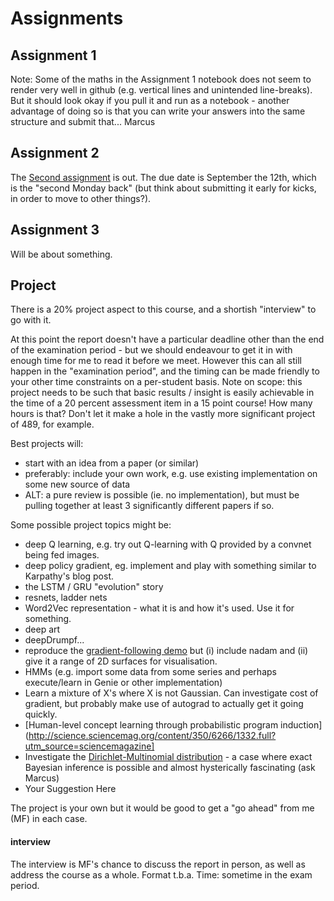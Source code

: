 # Assignments

## Assignment 1
Note: Some of the maths in the Assignment 1 notebook does not seem to render very well in github (e.g. vertical lines and unintended line-breaks).
But it should look okay if you pull it and run as a notebook - another advantage of doing so is that you can write  your answers into the same structure and submit that...
Marcus



## Assignment 2
The [Second assignment](SecondAssignment.ipynb) is out. The due date is September the 12th, which is the "second Monday back" (but think about submitting it early for kicks, in order to move to other things?).

## Assignment 3
Will be about something.

## Project
There is a 20% project aspect to this course, and a shortish "interview" to go with it. 

At this point the report doesn't have a particular deadline other than the end of the examination period - but we should endeavour to get it in with enough time for me to read it before we meet. However this can all still happen in the "examination period", and the timing can be made friendly to your other time constraints on a per-student basis. Note on scope: this project needs to be such that basic results / insight is easily achievable in the time of a 20 percent assessment item in a 15 point course! How many hours is that? Don't let it make a hole in the vastly more significant project of 489, for example. 

Best projects will:
   * start with an idea from a paper (or similar)
   * preferably: include your own work, e.g. use existing implementation on some new source of data
   * ALT: a pure review is possible (ie. no implementation), but must be pulling together at least 3 significantly different papers if so.


Some possible project topics might be:
   * deep Q learning, e.g. try out Q-learning with Q provided by a convnet being fed images.
   * deep policy gradient, eg. implement and play with something similar to Karpathy's blog post.
   * the LSTM / GRU "evolution" story
   * resnets, ladder nets
   * Word2Vec representation - what it is and how it's used. Use it for something.
   * deep art
   * deepDrumpf...
   * reproduce the [gradient-following demo](http://sebastianruder.com/optimizing-gradient-descent) but (i) include nadam and (ii) give it a range of 2D surfaces for visualisation.
   * HMMs (e.g. import some data from some series and perhaps execute/learn in Genie or other implementation)
   * Learn a mixture of X's where X is not Gaussian. Can investigate cost of gradient, but probably make use of autograd to actually get it going quickly.
   * [Human-level concept learning through probabilistic program induction](http://science.sciencemag.org/content/350/6266/1332.full?utm_source=sciencemagazine]
   * Investigate the [Dirichlet-Multinomial distribution](https://en.wikipedia.org/wiki/Dirichlet-multinomial_distribution) - a case where exact Bayesian inference is possible and almost hysterically fascinating (ask Marcus)
   * Your Suggestion Here

The project is your own but it would be good to get a "go ahead" from me (MF) in each case.

#### interview
The interview is MF's chance to discuss the report in person, as well as address the course as a whole. Format t.b.a. Time: sometime in the exam period. 
